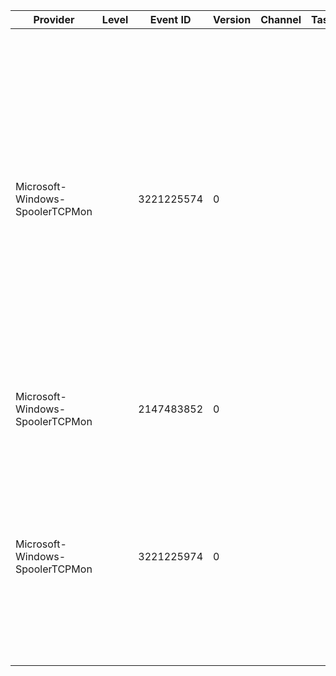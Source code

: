 Provider                         |  Level  |  Event ID    |  Version  |  Channel  |  Task  |  Opcode  |  Keyword  |  Message
---------------------------------|---------|--------------|-----------|-----------|--------|----------|-----------|---------------------------------------------------------------------------------------------------------------------------------------------------------------------------------------------------------------------------------------------------------------------------------------
Microsoft-Windows-SpoolerTCPMon  |         |  3221225574  |  0        |           |        |          |           |  The standard TCP/IP printer port monitor (TCPMon.dll) failed to cleanup the sockets it was using. The WSACleanup function in WS2_32.DLL returned an error. This can occur if there is a serious failure of the network subsystem; the network interface; or the local network itself.
Microsoft-Windows-SpoolerTCPMon  |         |  2147483852  |  0        |           |        |          |           |  Unable to initialize standard TCP/IP printer port {param1}.
Microsoft-Windows-SpoolerTCPMon  |         |  3221225974  |  0        |           |        |          |           |  The standard TCP/IP printer port monitor (TCPMon.dll) ran out of disk space while printing. Free up disk space on the volume where the spooler folder is located.